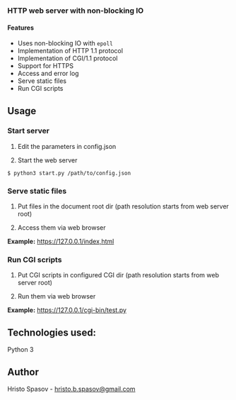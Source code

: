 ### HTTP web server with non-blocking IO

#### Features
- Uses non-blocking IO with ```epoll```
- Implementation of HTTP 1.1 protocol
- Implementation of CGI/1.1 protocol 
- Support for HTTPS
- Access and error log
- Serve static files
- Run CGI scripts

## Usage
### Start server
1. Edit the parameters in config.json

2. Start the web server
```
$ python3 start.py /path/to/config.json
```
### Serve static files
1. Put files in the document root dir (path resolution starts from web server root)

2. Access them via web browser

**Example:**
https://127.0.0.1/index,html

### Run CGI scripts
1. Put CGI scripts in configured CGI dir (path resolution starts from web server root)

2. Run them via web browser

**Example:**
https://127.0.0.1/cgi-bin/test.py

## Technologies used:
Python 3

## Author
Hristo Spasov - hristo.b.spasov@gmail.com
